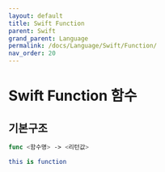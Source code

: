 ```yaml
---
layout: default
title: Swift Function
parent: Swift
grand_parent: Language
permalink: /docs/Language/Swift/Function/
nav_order: 20
---
```


# Swift Function 함수

## 기본구조
```swift
func <함수명> -> <리턴값>

this is function